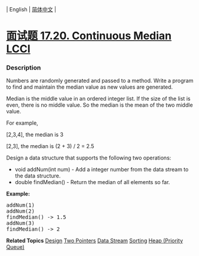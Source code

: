 | English | [简体中文](README.md) |

# [面试题 17.20. Continuous Median LCCI](https://leetcode-cn.com/problems/continuous-median-lcci)
 ### Description
<p>Numbers are randomly generated and passed to a method. Write a program to find and maintain the median value as new values are generated.</p>

<p>Median is the middle value in an ordered integer list. If the size of the list is even, there is no middle value. So the median is the mean of the two middle value.</p>

<p>For example,</p>

<p>[2,3,4], the median is&nbsp;3</p>

<p>[2,3], the median is (2 + 3) / 2 = 2.5</p>

<p>Design a data structure that supports the following two operations:</p>

<ul>
	<li>void addNum(int num) - Add a integer number from the data stream to the data structure.</li>
	<li>double findMedian() - Return the median of all elements so far.</li>
</ul>

<p><strong>Example: </strong></p>

<pre>
addNum(1)
addNum(2)
findMedian() -&gt; 1.5
addNum(3) 
findMedian() -&gt; 2
</pre>

**Related Topics**  [Design](https://leetcode-cn.com/tag/design) [Two Pointers](https://leetcode-cn.com/tag/two-pointers) [Data Stream](https://leetcode-cn.com/tag/data-stream) [Sorting](https://leetcode-cn.com/tag/sorting) [Heap (Priority Queue)](https://leetcode-cn.com/tag/heap-priority-queue) 